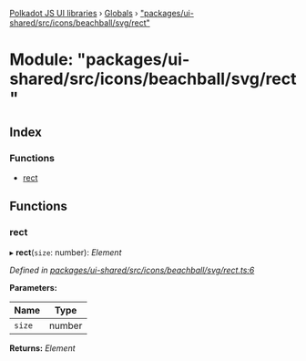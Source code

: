 [Polkadot JS UI libraries](../README.md) › [Globals](../globals.md) › ["packages/ui-shared/src/icons/beachball/svg/rect"](_packages_ui_shared_src_icons_beachball_svg_rect_.md)

# Module: "packages/ui-shared/src/icons/beachball/svg/rect"

## Index

### Functions

* [rect](_packages_ui_shared_src_icons_beachball_svg_rect_.md#rect)

## Functions

###  rect

▸ **rect**(`size`: number): *Element*

*Defined in [packages/ui-shared/src/icons/beachball/svg/rect.ts:6](https://github.com/polkadot-js/ui/blob/0017139d/packages/ui-shared/src/icons/beachball/svg/rect.ts#L6)*

**Parameters:**

Name | Type |
------ | ------ |
`size` | number |

**Returns:** *Element*
